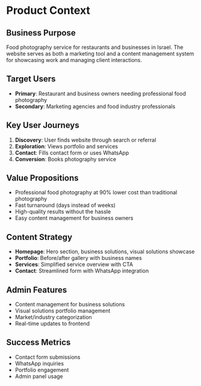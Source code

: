# Product Context

## Business Purpose
Food photography service for restaurants and businesses in Israel. The website serves as both a marketing tool and a content management system for showcasing work and managing client interactions.

## Target Users
- **Primary**: Restaurant and business owners needing professional food photography
- **Secondary**: Marketing agencies and food industry professionals

## Key User Journeys
1. **Discovery**: User finds website through search or referral
2. **Exploration**: Views portfolio and services
3. **Contact**: Fills contact form or uses WhatsApp
4. **Conversion**: Books photography service

## Value Propositions
- Professional food photography at 90% lower cost than traditional photography
- Fast turnaround (days instead of weeks)
- High-quality results without the hassle
- Easy content management for business owners

## Content Strategy
- **Homepage**: Hero section, business solutions, visual solutions showcase
- **Portfolio**: Before/after gallery with business names
- **Services**: Simplified service overview with CTA
- **Contact**: Streamlined form with WhatsApp integration

## Admin Features
- Content management for business solutions
- Visual solutions portfolio management
- Market/industry categorization
- Real-time updates to frontend

## Success Metrics
- Contact form submissions
- WhatsApp inquiries
- Portfolio engagement
- Admin panel usage
